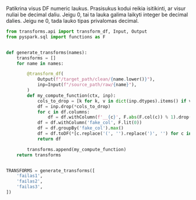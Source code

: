 Patikrina visus DF numeric laukus. Prasisukus kodui reikia isitikinti, ar visur nuliai be decimal daliu. 
Jeigu 0, tai ta lauka galima laikyti integer be decimal dalies. Jeigu ne 0, tada lauko tipas privalomas decimal.

```python
from transforms.api import transform_df, Input, Output
from pyspark.sql import functions as F


def generate_transforms(names):
    transforms = []
    for name in names:

        @transform_df(
            Output(f"/target_path/clean/{name.lower()}"),
            inp=Input(f"/source_path/raw/{name}"),
        )
        def my_compute_function(ctx, inp):
            cols_to_drop = [k for k, v in dict(inp.dtypes).items() if v in ['string', 'date']]
            df = inp.drop(*cols_to_drop)
            for c in df.columns:
                df = df.withColumn(f'__{c}', F.abs(F.col(c)) % 1).drop(c)
            df = df.withColumn('fake_col', F.lit(0))
            df = df.groupBy('fake_col').max()
            df = df.toDF(*[c.replace('(', '').replace(')', '') for c in df.columns])
            return df

        transforms.append(my_compute_function)
    return transforms


TRANSFORMS = generate_transforms([
    'failas1',
    'failas2',
    'failas3',
])
```
